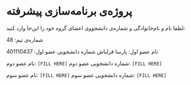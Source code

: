 # پروژه‌ی برنامه‌سازی پیشرفته
لطفا نام و نام‌خانوادگی و شماره‌ی دانشجووی اعضای گروه خود را این‌جا وارد کنید:

شماره‌ی تیم: 48

نام عضو اول: پارسا قزلباش
شماره دانشجویی عضو اول: 401110437

نام عضو دوم: `[FILL HERE]`
شماره دانشجویی عضو دوم: `[FILL HERE]`

نام عضو سوم: `[FILL HERE]`
شماره دانشجویی عضو سوم: `[FILL HERE]`
